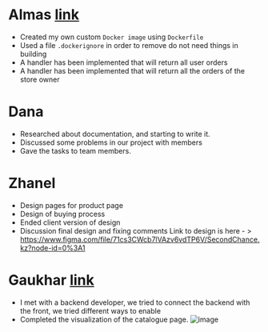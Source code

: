 # Almas [link](https://github.com/SuleymanDemirelKazakhstan/diploma-project-team-spirit/tree/backend/backend)
* Created my own custom `Docker image` using `Dockerfile`
* Used a file `.dockerignore` in order to remove do not need things in building
* A handler has been implemented that will return all user orders
* A handler has been implemented that will return all the orders of the store owner

# Dana
* Researched about documentation, and starting to write it. 
* Discussed some problems in our project with members 
* Gave the tasks to team members. 


# Zhanel
* Design pages for product page
* Design of buying process
* Ended client version of design
* Discussion final design and fixing comments
 Link to design is here - > https://www.figma.com/file/71cs3CWcb7lVAzv6vdTP6V/SecondChance.kz?node-id=0%3A1

# Gaukhar  [link](https://github.com/SuleymanDemirelKazakhstan/diploma-project-team-spirit/tree/frontend)
* I met with a backend developer, we tried to connect the backend with the front, we tried different ways to enable
* Completed the visualization of the catalogue page.
![image](https://i.imgur.com/2O9SXs4.png)
